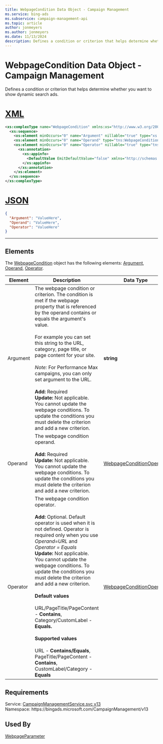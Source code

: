 ```yaml
---
title: WebpageCondition Data Object - Campaign Management
ms.service: bing-ads
ms.subservice: campaign-management-api
ms.topic: article
author: jonmeyers
ms.author: jonmeyers
ms.date: 11/13/2024
description: Defines a condition or criterion that helps determine whether you want to show dynamic search ads.
---
```

# WebpageCondition Data Object - Campaign Management
Defines a condition or criterion that helps determine whether you want to show dynamic search ads.

# [XML](#tab/xml)

```xml
<xs:complexType name="WebpageCondition" xmlns:xs="http://www.w3.org/2001/XMLSchema">
  <xs:sequence>
    <xs:element minOccurs="0" name="Argument" nillable="true" type="xs:string" />
    <xs:element minOccurs="0" name="Operand" type="tns:WebpageConditionOperand" />
    <xs:element minOccurs="0" name="Operator" nillable="true" type="tns:WebpageConditionOperator">
      <xs:annotation>
        <xs:appinfo>
          <DefaultValue EmitDefaultValue="false" xmlns="http://schemas.microsoft.com/2003/10/Serialization/" />
        </xs:appinfo>
      </xs:annotation>
    </xs:element>
  </xs:sequence>
</xs:complexType>
```

# [JSON](#tab/json)

```json
{
  "Argument": "ValueHere",
  "Operand": "ValueHere",
  "Operator": "ValueHere"
}
```

-----

## <a name="elements"></a>Elements

The [WebpageCondition](webpagecondition.md) object has the following elements: [Argument](#argument), [Operand](#operand), [Operator](#operator).

|Element|Description|Data Type|
|-----------|---------------|-------------|
|<a name="argument"></a>Argument|The webpage condition or criterion. The condition is met if the webpage property that is referenced by the operand contains or equals the argument's value.<br/><br/>For example you can set this string to the URL, category, page title, or page content for your site.<br/><br/>*Note:* For Performance Max campaigns, you can only set argument to the URL.<br/><br/>**Add:** Required<br/>**Update:** Not applicable. You cannot update the webpage conditions. To update the conditions you must delete the criterion and add a new criterion.|**string**|
|<a name="operand"></a>Operand|The webpage condition operand.<br/><br/>**Add:** Required<br/>**Update:** Not applicable. You cannot update the webpage conditions. To update the conditions you must delete the criterion and add a new criterion.|[WebpageConditionOperand](webpageconditionoperand.md)|
|<a name="operator"></a>Operator|The webpage condition operator.<br/><br/>**Add:** Optional. Default operator is used when it is not defined. Operator is required only when you use *Operand=URL* and *Operator = Equals*<br/>**Update:** Not applicable. You cannot update the webpage conditions. To update the conditions you must delete the criterion and add a new criterion.<br/><br/>**Default values** <br/><br/> URL/PageTitle/PageContent - **Contains**, Category/CustomLabel - **Equals.**<br/><br/>**Supported  values** <br/><br/>URL - **Contains/Equals**, PageTitle/PageContent - **Contains**, CustomLabel/Category - **Equals**|[WebpageConditionOperator](webpageconditionoperator.md)|

## Requirements
Service: [CampaignManagementService.svc v13](https://campaign.api.bingads.microsoft.com/Api/Advertiser/CampaignManagement/v13/CampaignManagementService.svc)  
Namespace: https\://bingads.microsoft.com/CampaignManagement/v13  

## Used By
[WebpageParameter](webpageparameter.md)  
